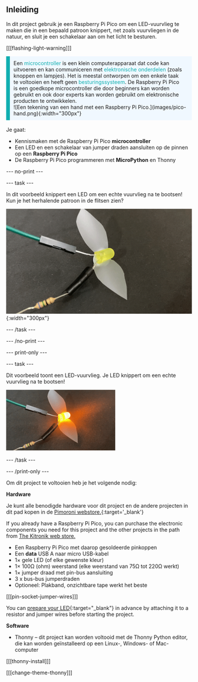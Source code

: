 ## Inleiding

In dit project gebruik je een Raspberry Pi Pico om een LED-vuurvlieg te maken die in een bepaald patroon knippert, net zoals vuurvliegen in de natuur, en sluit je een schakelaar aan om het licht te besturen.

[[[flashing-light-warning]]]

<div style='border-left: solid; border-width:10px; border-color: #0faeb0; background-color: aliceblue; padding: 10px;display: flex; flex-wrap: wrap'>
<div style="flex-basis: 200px; flex-grow: 1; margin-right: 15px;">
Een <span style="color: #0faeb0">microcontroller</span> is een klein computerapparaat dat code kan uitvoeren en kan communiceren met <span style="color: #0faeb0"> elektronische onderdelen</span> (zoals knoppen en lampjes). Het is meestal ontworpen om een enkele taak te voltooien en heeft geen <span style="color: #0faeb0">besturingssysteem</span>. 
De Raspberry Pi Pico is een goedkope microcontroller die door beginners kan worden gebruikt en ook door experts kan worden gebruikt om elektronische producten te ontwikkelen.
</div>
<div>
![Een tekening van een hand met een Raspberry Pi Pico.](images/pico-hand.png){:width="300px"}
</div>
</div>

<br/>
Je gaat:

+ Kennismaken met de Raspberry Pi Pico **microcontroller**
+ Een LED en een schakelaar van jumper draden aansluiten op de pinnen op een **Raspberry Pi Pico**
+ De Raspberry Pi Pico programmeren met **MicroPython** en Thonny

--- no-print ---

--- task ---

In dit voorbeeld knippert een LED om een echte vuurvlieg na te bootsen! Kun je het herhalende patroon in de flitsen zien?

![Een animatie van de vuurvlieg-LED die aan en uit knippert.](images/firefly-blink.gif){:width="300px"}

--- /task ---

--- /no-print ---

--- print-only ---

--- task ---

Dit voorbeeld toont een LED-vuurvlieg. Je LED knippert om een echte vuurvlieg na te bootsen!

![Een LED met plakband om vleugels te vormen. Er zijn twee jumperdraden verbonden met de LED, één met een weerstand die op zijn plaats wordt gehouden door elektrische tape.](images/showcase_static.png)

--- /task ---

--- /print-only ---

Om dit project te voltooien heb je het volgende nodig:

**Hardware**

Je kunt alle benodigde hardware voor dit project en de andere projecten in dit pad kopen in de [Pimoroni webstore.](https://shop.pimoroni.com/products/pico-intro-kit?variant=39893512945747){:target='_blank'}

If you already have a Raspberry Pi Pico, you can purchase the electronic components you need for this project and the other projects in the path from [The Kitronik web store.](https://kitronik.co.uk/products/5343-raspberry-pi-foundation-pico-pathway-pack)

+ Een Raspberry Pi Pico met daarop gesoldeerde pinkoppen
+ Een **data** USB A naar micro USB-kabel
+ 1× gele LED (of elke gewenste kleur)
+ 1× 100Ω (ohm) weerstand (elke weerstand van 75Ω tot 220Ω werkt)
+ 1× jumper draad met pin-bus aansluiting
+ 3 x bus-bus jumperdraden
+ Optioneel: Plakband, onzichtbare tape werkt het beste

[[[pin-socket-jumper-wires]]]

You can [prepare your LED](https://projects.raspberrypi.org/en/projects/introduction-to-the-pico){:target="_blank"} in advance by attaching it to a resistor and jumper wires before starting the project.

**Software**

+ Thonny – dit project kan worden voltooid met de Thonny Python editor, die kan worden geïnstalleerd op een Linux-, Windows- of Mac-computer

[[[thonny-install]]]

[[[change-theme-thonny]]]

